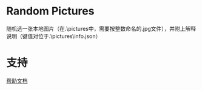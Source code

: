 # Random Pictures

随机选一张本地图片（在.\pictures中，需要按整数命名的.jpg文件），并附上解释说明（键值对位于.\pictures\info.json）

# 支持

[帮助文档](https://astrbot.app)
